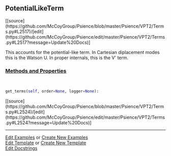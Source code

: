## <a id="Psience.VPT2.Terms.PotentialLikeTerm">PotentialLikeTerm</a> 
<div class="docs-source-link" markdown="1">
[[source](https://github.com/McCoyGroup/Psience/blob/master/Psience/VPT2/Terms.py#L2517)/[edit](https://github.com/McCoyGroup/Psience/edit/master/Psience/VPT2/Terms.py#L2517?message=Update%20Docs)]
</div>

This accounts for the potential-like term.
In Cartesian diplacement modes this is the Watson U.
In proper internals, this is the V' term.



<div class="collapsible-section">
 <div class="collapsible-section collapsible-section-header" markdown="1">
 
### <a class="collapse-link" data-toggle="collapse" href="#methods">Methods and Properties</a> <a class="float-right" data-toggle="collapse" href="#methods"><i class="fa fa-chevron-down"></i></a>

 </div>
 <div class="collapsible-section collapsible-section-body collapse" id="methods" markdown="1">

<a id="Psience.VPT2.Terms.PotentialLikeTerm.get_terms" class="docs-object-method">&nbsp;</a> 
```python
get_terms(self, order=None, logger=None): 
```
<div class="docs-source-link" markdown="1">
[[source](https://github.com/McCoyGroup/Psience/blob/master/Psience/VPT2/Terms.py#L2524)/[edit](https://github.com/McCoyGroup/Psience/edit/master/Psience/VPT2/Terms.py#L2524?message=Update%20Docs)]
</div>

 </div>
</div>




___

[Edit Examples](https://github.com/McCoyGroup/Psience/edit/gh-pages/ci/examples/Psience/VPT2/Terms/PotentialLikeTerm.md) or 
[Create New Examples](https://github.com/McCoyGroup/Psience/new/gh-pages/?filename=ci/examples/Psience/VPT2/Terms/PotentialLikeTerm.md) <br/>
[Edit Template](https://github.com/McCoyGroup/Psience/edit/gh-pages/ci/docs/Psience/VPT2/Terms/PotentialLikeTerm.md) or 
[Create New Template](https://github.com/McCoyGroup/Psience/new/gh-pages/?filename=ci/docs/templates/Psience/VPT2/Terms/PotentialLikeTerm.md) <br/>
[Edit Docstrings](https://github.com/McCoyGroup/Psience/edit/master/Psience/VPT2/Terms.py#L2517?message=Update%20Docs)